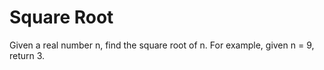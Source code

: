 # Square Root

Given a real number n, find the square root of n. For example, given n = 9, return 3.